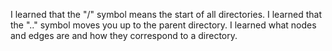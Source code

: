 I learned that the "/" symbol means the start of all directories.
I learned that the ".." symbol moves you up to the parent directory.
I learned what nodes and edges are and how they correspond to a directory.
